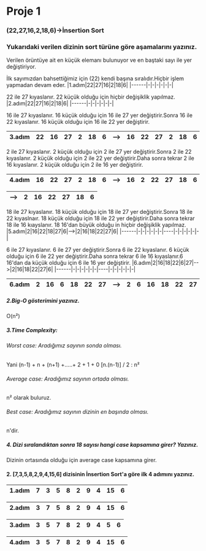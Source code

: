 # Proje 1
### (22,27,16,2,18,6)->İnsertion Sort
### Yukarıdaki verilen dizinin sort türüne göre aşamalarını yazınız.
Verilen örüntüye ait en küçük elemanı bulunuyor ve en baştaki sayı ile yer değiştiriyor.

İlk sayımızdan bahsettiğimiz için (22) kendi başına sıralıdır.Hiçbir işlem yapmadan devam eder.
|1.adım|22|27|16|2|18|6|
|------|-|-|-|-|-|-|

22 ile 27 kıyaslanır. 22 küçük olduğu için hiçbir değişiklik yapılmaz.
|2.adım|22|27|16|2|18|6|
|------|-|-|-|-|-|-|

16 ile 27 kıyaslanır. 16 küçük olduğu için 16 ile 27 yer değiştirir.Sonra 16 ile 22 kıyaslanır. 16 küçük olduğu için 16 ile 22 yer değiştirir.

|3.adım|22|16|27|2|18|6|-->|16|22|27|2|18|6|
|------|-|-|-|-|-|-|----|-|-|-|-|-|-|
2 ile 27 kıyaslanır. 2 küçük olduğu için 2 ile 27 yer değiştirir.Sonra 2 ile 22 kıyaslanır. 2 küçük olduğu için 2 ile 22 yer değiştirir.Daha sonra tekrar 2 ile 16 kıyaslanır. 2 küçük olduğu için 2 ile 16 yer değiştirir.

|4.adım|16|22|27|2|18|6|-->|16|2|22|27|18|6|
|------|-|-|-|-|-|-|----|-|-|-|-|-|-|

|-->|2|16|22|27|18|6|
|----|-|-|-|-|-|-|

18 ile 27 kıyaslanır. 18 küçük olduğu için 18 ile 27 yer değiştirir.Sonra 18 ile 22 kıyaslnaır. 18 küçük olduğu için 18 ile 22 yer değiştirir.Daha sonra tekrar 18 ile 16 kıayslanır. 18 16'dan büyük olduğu in hiçbir değişiklik yapılmaz.
|5.adım|2|16|22|18|27|6|-->|2|16|18|22|27|6|
|------|-|-|-|-|-|-|----|-|-|-|-|-|-|


6 ile 27 kıyaslanır. 6 ile 27 yer değiştirir.Sonra 6 ile 22 kıyaslanır. 6 küçük olduğu için 6 ile 22 yer değiştirir.Daha sonra tekrar 6 ile 16 kıyaslanır.6 16'dan da küçük olduğu için 6 ile 16 yer değiştirir.
|6.adım|2|16|18|22|6|27|-->|2|16|18|22|27|6|
|------|-|-|-|-|-|-|----|-|-|-|-|-|-|

|6.adım|2|16|6|18|22|27|-->|2|6|16|18|22|27|
|------|-|-|-|-|-|-|----|-|-|-|-|-|-|


##### 2.Big-O gösterimini yazınız.
O(n²)

##### 3.Time Complexity:
######  Worst case: Aradığımız sayının sonda olması.
Yani (n-1) + n + (n+1) +.....+ 2 + 1 + 0
[n.(n-1)] / 2 : n²

###### Average case: Aradığımız sayının ortada olması.
n² olarak buluruz.

###### Best case: Aradığımız sayının dizinin en başında olması.
n'dir.

##### 4. Dizi sıralandıktan sonra 18 sayısı hangi case kapsamına girer? Yazınız.
Dizinin ortasında olduğu için average case kapsamına girer.

#### 2. [7,3,5,8,2,9,4,15,6] dizisinin İnsertion Sort'a göre ilk 4 adımını yazınız.
|1.adım|7|3|5|8|2|9|4|15|6|
|------|-|-|-|-|-|-|-|-|-|

|2.adım|3|7|5|8|2|9|4|15|6|
|------|-|-|-|-|-|-|-|-|-|

|3.adım|3|5|7|8|2|9|4|5|6|
|------|-|-|-|-|-|-|-|-|-|

|4.adım|3|5|7|8|2|9|4|15|6|
|------|-|-|-|-|-|-|-|-|-|




